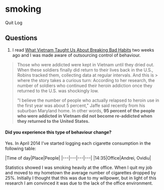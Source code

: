 # smoking
Quit Log


## Questions

1. I read [What Vietnam Taught Us About Breaking Bad Habits](http://www.npr.org/blogs/health/2012/01/02/144431794/what-vietnam-taught-us-about-breaking-bad-habits) two weeks ago and I was made aware of outsourcing control of behaviour.


> Those who were addicted were kept in Vietnam until they dried out. When these soldiers finally did return to their lives back in the U.S., Robins tracked them, collecting data at regular intervals. And this is > where the story takes a curious turn: According to her research, the number of soldiers who continued their heroin addiction once they returned to the U.S. was shockingly low.
>
>  "I believe the number of people who actually relapsed to heroin use in the first year was about 5 percent," Jaffe said recently from his suburban Maryland home. In other words, **95 percent of the people who were addicted in Vietnam did not become re-addicted when they returned to the United States.**

#### Did you experience this type of behaviour change?

Yes. In April 2014 I've started logging each cigarette consumption in the following table:

|Time of day|Place|People|
|---|---|---|---|
|14:35|Office|Andrei, Ovidiu|

Statistics showed I was smoking heavily at the office. When I quit my job and moved to my hometown the average number of cigarettes dropped by 25%. Initially I thought that this was due to my willpower, but in light of this research I am convinced it was due to the lack of the office environment.

